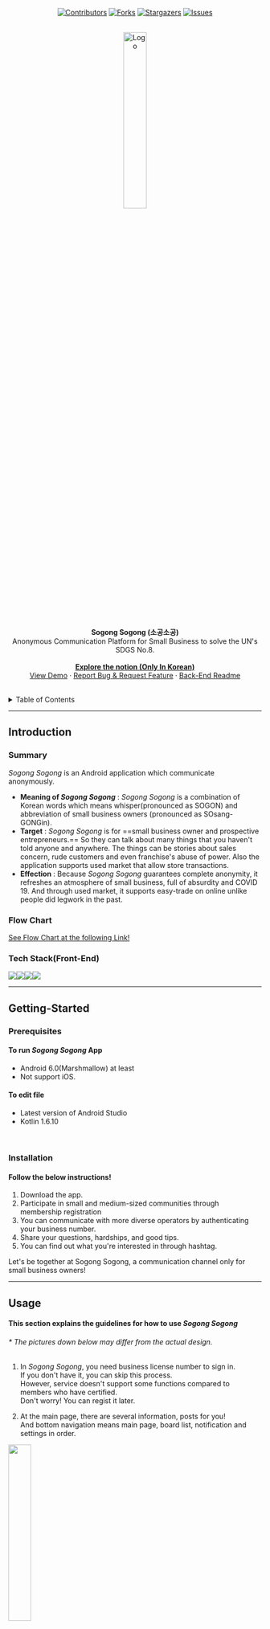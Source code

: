 <div align="center">
  
[![Contributors][contributors-shield]][contributors-url] [![Forks][forks-shield]][forks-url] [![Stargazers][stars-shield]][stars-url] [![Issues][issues-shield]][issues-url]
  

<br>
<a href="https://github.com/othneildrew/Best-README-Template">
<img src="https://i.imgur.com/NbY0NQh.png" alt="Logo" width="30%">
</a>

<strong>Sogong Sogong (소공소공)</strong><br>
Anonymous Communication Platform for Small Business
to solve the UN's SDGS No.8.<br><br>
<a href="https://treejin99.notion.site/_-b293dc72cc5b472e90edf3fc707f24dc"><strong>Explore the notion (Only In Korean)</strong></a><br>
<a href="">View Demo</a> · <a href="https://github.com/GDSC-PKNU-21-22/SogongSogong-front/issues">Report Bug & Request Feature</a> · <a href="https://github.com/GDSC-PKNU-21-22/SogongSogong-back/blob/main/README.md">Back-End Readme</a>

</div>

<!-- TABLE OF CONTENTS -->
<br>
<details>
  <summary>Table of Contents</summary>
  <ol>
    <li>
      <a href="#Introduction">Introduction</a>
      <ul>
        <li><a href="#Summary">Summary</a></li>
          <li><a href="#Flow-Chart">Flow Chart</a></li>
          <li><a href="#Tech">Tech Stack(Front-End)</a></li>    
      </ul>
    </li>
    <li>
      <a href="#Getting-Started">Getting Started</a>
      <ul>
        <li><a href="#Prerequisites">Prerequisites</a></li>
        <li><a href="#Installation">Installation</a></li>
      </ul>
    </li>
    <li><a href="#Usage">Usage</a></li>
    <li><a href="#Structure">Structure</li>
    <li><a href="#Contributing">Contributing</a></li>
    <li><a href="#Contact">Contact</a></li>
  </ol>
</details>

***

## Introduction
### Summary

*Sogong Sogong* is an Android application which communicate anonymously.
- <b>Meaning of *Sogong Sogong*</b> : *Sogong Sogong* is a combination of Korean words which means whisper(pronounced as SOGON) and abbreviation of small business owners (pronounced as SOsang-GONGin).
- <b>Target</b> : *Sogong Sogong* is for ==small business owner and prospective entrepreneurs.== So they can talk about many things that you haven't told anyone and anywhere. The things can be stories about sales concern, rude customers and even franchise's abuse of power. Also the application supports used market that allow store transactions.
- <b>Effection</b> : Because *Sogong Sogong* guarantees complete anonymity, it refreshes an atmosphere of small business, full of absurdity and COVID 19. And through used market, it supports easy-trade on online unlike people did legwork in the past.

### Flow Chart
[See Flow Chart at the following Link!](https://www.figma.com/file/SvZevMfaXG9AiroGFX3JzK/%EC%86%8C%EA%B3%B5%EC%86%8C%EA%B3%B5-%ED%94%8C%EB%A1%9C%EC%9A%B0%EC%B0%A8%ED%8A%B8?node-id=0%3A1 "title")
</br>

<h3 id="Tech"> Tech Stack(Front-End) </h3>

<img src="https://img.shields.io/badge/Android-3DDC84?style=for-the-badge&logo=android&logoColor=white"><img src="https://img.shields.io/badge/Android%20Studio-3DDC84.svg?style=for-the-badge&logo=android-studio&logoColor=white"><img src="https://img.shields.io/badge/kotlin-%230095D5.svg?style=for-the-badge&logo=kotlin&logoColor=white"><img src="https://img.shields.io/badge/firebase-%23039BE5.svg?style=for-the-badge&logo=firebase">
<!-- https://github.com/Ileriayo/markdown-badges 에서 찾기~-->


***

## Getting-Started


### Prerequisites
#### To run ***Sogong Sogong*** App
- Android 6.0(Marshmallow) at least
- Not support iOS.

#### To edit file
- Latest version of Android Studio
- Kotlin 1.6.10
<br>

### Installation
#### Follow the below instructions!
 1. Download the app.
 2. Participate in small and medium-sized communities through membership registration
 3. You can communicate with more diverse operators by authenticating your business number.
 4. Share your questions, hardships, and good tips.
 5. You can find out what you're interested in through hashtag.
 
 Let's be together at Sogong Sogong, a communication channel only for small business owners!

***

## Usage
#### This section explains the guidelines for how to use *Sogong Sogong*
###### * The pictures  down below may differ from the actual design.


1. In *Sogong Sogong*, you need business license number to sign in.<br>
If you don't have it, you can skip this process.<br>
However, service doesn't support some functions compared to members who have certified.<br>
Don't worry! You can regist it later.

2. At the main page, there are several information, posts for you!<br>
And bottom navigation means main page, board list, notification and settings in order.<br>
<img src="https://i.imgur.com/77eRtx5.png" width="30%">


3. If you want to enter boards to see posts, you can enter to them by touching at second bottom navigation.<br>
And then, see the details of post by just clicking the part.<br>


4. On the detail of post page, you can store it by clicking icons in your 'Liked Post' and 'Clippings'.<br>
In addition, you can write comments anonymously.<br>

5. When you want to post something, please click the floating icon at the bottom named 'Post'.<br>
On the writing page, you need to choose post-hashtags and write contents.<br>
Post-hashtags can be selected up to two from two categories.<br>
And posts are anonymous like comments.

6. Please click the icon 'Sogong Sogong Board' at the second page, if you want to get official information.

7. If you want to find posts, you can find them by hashtags in two ways.<br>
The first is through the search bar at the main page, second one is through 'Hastag Board' at the board list.

8. To check new notification, you can enter through third bottom naviagtion.

9. You can change application settings in 'My Page' at the bottom navigation on the far right.
 
 


***

## Structure

### Front-End
#### Directory structure
Directory sturcture could be changed.
<details>
<summary>OPEN</summary>
    
├── README.md  
├── app/  
│   ├── proguard-rules.pro  
│   ├── google-services.json   
│   │── .gitignore   
│   ├── build.gradle   
│   └── src/  
│            ├── androidTest/java/com/gdsc/sogongsogong/  
│            ├── test/java/com/gdsc/sogongsogong/  
│            └── main/  
│                     ├── AndroidManifest.xml  
│                     ├── res/  
│                     └── java/com/gdsc/sogongsogong  
│                             ├── App.kt  
│                             ├── MainActivity.kt  
│                             ├── NavViewModel.kt  
│                             ├── SplashActivity.kt  
│                             └── data/  
│                                     └── entity/  
│                                             ├── BoardReport.kt  
│                                             ├── Hashtag.kt   
│                                             ├── Noti.kt   
│                                             └── Post.kt  
│                                     └── remote/  
│                                             ├── Api.kt  
│                                             ├── ApiService.kt  
│                                             └── datasource/  
│                                                     ├── PostRemoteDataSource.kt  
│                                                     └── PostRemoteDataSourceImpl.kt  
│                             └── util/  
│                                     └── FlowExtension.kt  
│                             └── di/  
│                                     └── dispatcher/  
│                                             ├── DispatcherProvider.kt  
│                                             └── DispatcherProviderImpl.kt   
│                                     └── module/  
│                                             ├── DataSourceModule.kt  
│                                             └── DispatcherModule.kt  
│                             └── fake/  
│                                     ├── FakeFactory.kt    
│                                     └── SimpleApi.kt  
│                             └── ui  
│                                     └── base  
│                                             ├── BaseActivity.kt  
│                                             ├── BaseFragment.kt  
│                                             ├── BaseViewHolder.kt  
│                                             └── BaseViewModel.kt  
│                                     └── board  
│                                             ├── BoardActivity.kt  
│                                             ├── BoardAdapter.kt  
│                                             └── BoardViewModel.kt  
│                                     └── boardlist  
│                                             └── BoardListFragment.kt  
│                                     └── home  
│                                             ├── HomeBoardAdapter.kt  
│                                             ├── HomeFragment.kt  
│                                             └── InformationAdapter.kt  
│                                     └── join  
│                                             └── JoinActivity.kt  
│                                     └── notification  
│                                             └── NotificationFragment.kt  
│                                     └── post  
│                                             ├── PostImageAdapter.kt  
│                                             └── PostImagePagerAdapter.kt  
│                                     └── search  
│                                             └── BoardSearchActivity.kt  
│                                     └── setting  
│                                             ├── SettingsContentsAdapter.kt  
│                                             ├── SettingFragment.kt  
│                                             └── SettingViewModel.kt  
│                                     └── writepost  
│                                              └── WritePostActivity.kt  
├── .gitignore  
├── build.gradle  
├── gradle.properties  
├── gradlew  
├── gradlew.bat  
└── settings.gradle  
</details>

#### Screen structure
- Screen can be divided in **Main screen** and **Bottom navigation**.
<p align="center">
  <img src="https://i.imgur.com/zHKlUfE.jpg" width="80%">
</p>


### Back-End
- Check Back-End structure at <a href="https://github.com/GDSC-PKNU-21-22/SogongSogong-back/blob/main/README.md">this link</a>.

***
## Contributing

Contributions are what make the open source community such an amazing place to be learn, inspire, and create. <br>
Any contributions you make are **greatly appreciated**.

1. <a href="https://github.com/GDSC-PKNU-21-22/SogongSogong-front/issues">Request Feature yourself</a>
2. Fork the Project
3. Create your Feature Branch (`git checkout -b feature/#{IssueNumber}`) 
    - `ex) feature/#1`
5. Commit your Changes (`git commit -m 'Issue #{IssueNumber} feat: Add some AmazingFeature'`)
6. Push to the Branch (`git push origin feature/#{IssueNumber}`)
7. Open a Pull Request

***

## Contact

<!-- 출시하면 공용 이메일 적을거임 -->


<!------------------------------------------------------------------------------------->
<!-- 밑에는 예시입니다.--------------------------------------------------------------------->

<!-- PROJECT SHIELDS -->
<!--
*** I'm using markdown "reference style" links for readability.
*** Reference links are enclosed in brackets [ ] instead of parentheses ( ).
*** See the bottom of this document for the declaration of the reference variables
*** for contributors-url, forks-url, etc. This is an optional, concise syntax you may use.
*** https://www.markdownguide.org/basic-syntax/#reference-style-links
-->


---






<!-- MARKDOWN LINKS & IMAGES -->
<!-- https://www.markdownguide.org/basic-syntax/#reference-style-links -->

[contributors-shield]: https://img.shields.io/github/contributors/GDSC-PKNU-21-22/SogongSogong-front.svg?style=for-the-badge
[contributors-url]: https://github.com//GDSC-PKNU-21-22/SogongSogong-front/graphs/contributors

[forks-shield]: https://img.shields.io/github/forks/GDSC-PKNU-21-22/SogongSogong-front.svg?style=for-the-badge
[forks-url]: https://github.com/GDSC-PKNU-21-22/SogongSogong-front/network/members

[stars-shield]: https://img.shields.io/github/stars/GDSC-PKNU-21-22/SogongSogong-front.svg?style=for-the-badge
[stars-url]: https://github.com/GDSC-PKNU-21-22/SogongSogong-front/stargazers

[issues-shield]: https://img.shields.io/github/issues/GDSC-PKNU-21-22/SogongSogong-front.svg?style=for-the-badge
[issues-url]: https://github.com/GDSC-PKNU-21-22/SogongSogong-front/issues
